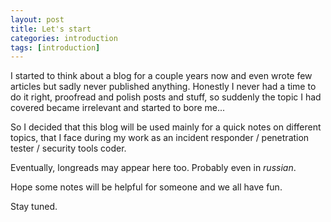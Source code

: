 ```yaml
---
layout: post
title: Let's start
categories: introduction
tags: [introduction]
---
```


I started to think about a blog for a couple years now and even wrote few articles but sadly never published anything. Honestly I never had a time to do it right, proofread and polish posts and stuff, so suddenly the topic I had covered became irrelevant and started to bore me...

So I decided that this blog will be used mainly for a quick notes on different topics, that I face during my work as an incident responder / penetration tester / security tools coder.

Eventually, longreads may appear here too. Probably even in _russian_.

Hope some notes will be helpful for someone and we all have fun.

Stay tuned.
